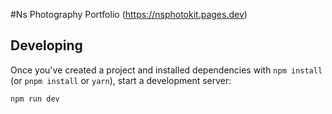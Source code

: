 #Ns Photography Portfolio (https://nsphotokit.pages.dev)
## Developing

Once you've created a project and installed dependencies with `npm install` (or `pnpm install` or `yarn`), start a development server:

```bash
npm run dev
```
